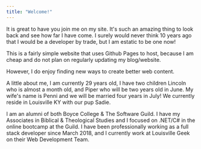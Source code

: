 ```yaml
---
title: "Welcome!"
---
```


It is great to have you join me on my site. It's such an amazing thing to look back and see how far I have come. I surely would never think 10 years ago that I would be a developer by trade, but I am estatic to be one now! 

This is a fairly simple website that uses Github Pages to host, because I am cheap and do not plan on regularly updating my blog/website. 

However, I do enjoy finding new ways to create better web content. 

A little about me, I am currently 29 years old, I have two children Lincoln who is almost a month old, and Piper who will be two years old in June. My wife's name is Penni and we will be married four years in July! We currently reside in Louisville KY with our pup Sadie. 

I am an alumni of both Boyce College & The Software Guild. I have my Associates in Biblical & Theological Studies and I focused on .NET/C# in the online bootcamp at the Guild. I have been professionally working as a full stack developer since March 2018, and I currently work at Louisville Geek on their Web Development Team. 
